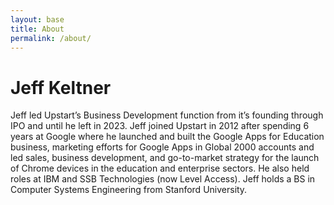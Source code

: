 ```yaml
---
layout: base
title: About
permalink: /about/
---
```


# Jeff Keltner
Jeff led Upstart’s Business Development function from it’s founding through IPO and until he left in 2023. Jeff joined Upstart in 2012 after spending 6 years at Google where he launched and built the Google Apps for Education business, marketing efforts for Google Apps in Global 2000 accounts and led sales, business development, and go-to-market strategy for the launch of Chrome devices in the education and enterprise sectors. He also held roles at IBM and  SSB Technologies (now Level Access). Jeff holds a BS in Computer Systems Engineering from Stanford University.
